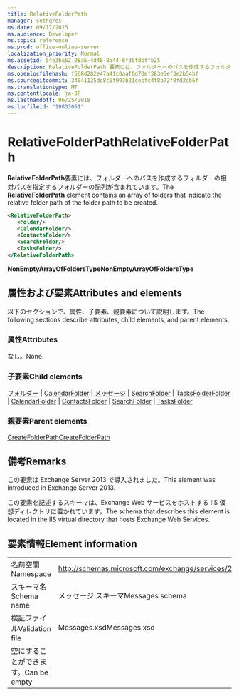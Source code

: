 ```yaml
---
title: RelativeFolderPath
manager: sethgros
ms.date: 09/17/2015
ms.audience: Developer
ms.topic: reference
ms.prod: office-online-server
localization_priority: Normal
ms.assetid: 54e3ba52-08a6-4d48-8a44-6fd5fdbffb25
description: RelativeFolderPath 要素には、フォルダーへのパスを作成するフォルダーの相対パスを指定するフォルダーの配列が含まれています。
ms.openlocfilehash: f568d282e47a41c0aaf6d70ef383e5ef3e2b54bf
ms.sourcegitcommit: 34041125dc8c5f993b21cebfc4f8b72f0fd2cb6f
ms.translationtype: MT
ms.contentlocale: ja-JP
ms.lasthandoff: 06/25/2018
ms.locfileid: "19833051"
---
```

# <a name="relativefolderpath"></a><span data-ttu-id="674a0-103">RelativeFolderPath</span><span class="sxs-lookup"><span data-stu-id="674a0-103">RelativeFolderPath</span></span>

<span data-ttu-id="674a0-104">**RelativeFolderPath**要素には、フォルダーへのパスを作成するフォルダーの相対パスを指定するフォルダーの配列が含まれています。</span><span class="sxs-lookup"><span data-stu-id="674a0-104">The **RelativeFolderPath** element contains an array of folders that indicate the relative folder path of the folder path to be created.</span></span> 
  
```XML
<RelativeFolderPath>
   <Folder/>
   <CalendarFolder/>
   <ContactsFolder/>
   <SearchFolder/>
   <TasksFolder/>
</RelativeFolderPath>
```

 <span data-ttu-id="674a0-105">**NonEmptyArrayOfFoldersType**</span><span class="sxs-lookup"><span data-stu-id="674a0-105">**NonEmptyArrayOfFoldersType**</span></span>
## <a name="attributes-and-elements"></a><span data-ttu-id="674a0-106">属性および要素</span><span class="sxs-lookup"><span data-stu-id="674a0-106">Attributes and elements</span></span>

<span data-ttu-id="674a0-107">以下のセクションで、属性、子要素、親要素について説明します。</span><span class="sxs-lookup"><span data-stu-id="674a0-107">The following sections describe attributes, child elements, and parent elements.</span></span>
  
### <a name="attributes"></a><span data-ttu-id="674a0-108">属性</span><span class="sxs-lookup"><span data-stu-id="674a0-108">Attributes</span></span>

<span data-ttu-id="674a0-109">なし。</span><span class="sxs-lookup"><span data-stu-id="674a0-109">None.</span></span>
  
### <a name="child-elements"></a><span data-ttu-id="674a0-110">子要素</span><span class="sxs-lookup"><span data-stu-id="674a0-110">Child elements</span></span>

<span data-ttu-id="674a0-111">[フォルダー](folder.md) | [CalendarFolder](calendarfolder.md) | [メッセージ](contactsfolder.md) | [SearchFolder](searchfolder.md) | [TasksFolder](tasksfolder.md)</span><span class="sxs-lookup"><span data-stu-id="674a0-111">[Folder](folder.md) | [CalendarFolder](calendarfolder.md) | [ContactsFolder](contactsfolder.md) | [SearchFolder](searchfolder.md) | [TasksFolder](tasksfolder.md)</span></span>
  
### <a name="parent-elements"></a><span data-ttu-id="674a0-112">親要素</span><span class="sxs-lookup"><span data-stu-id="674a0-112">Parent elements</span></span>

[<span data-ttu-id="674a0-113">CreateFolderPath</span><span class="sxs-lookup"><span data-stu-id="674a0-113">CreateFolderPath</span></span>](createfolderpath.md)
  
## <a name="remarks"></a><span data-ttu-id="674a0-114">備考</span><span class="sxs-lookup"><span data-stu-id="674a0-114">Remarks</span></span>

<span data-ttu-id="674a0-115">この要素は Exchange Server 2013 で導入されました。</span><span class="sxs-lookup"><span data-stu-id="674a0-115">This element was introduced in Exchange Server 2013.</span></span>
  
<span data-ttu-id="674a0-116">この要素を記述するスキーマは、Exchange Web サービスをホストする IIS 仮想ディレクトリに置かれています。</span><span class="sxs-lookup"><span data-stu-id="674a0-116">The schema that describes this element is located in the IIS virtual directory that hosts Exchange Web Services.</span></span>
  
## <a name="element-information"></a><span data-ttu-id="674a0-117">要素情報</span><span class="sxs-lookup"><span data-stu-id="674a0-117">Element information</span></span>

|||
|:-----|:-----|
|<span data-ttu-id="674a0-118">名前空間</span><span class="sxs-lookup"><span data-stu-id="674a0-118">Namespace</span></span>  <br/> |http://schemas.microsoft.com/exchange/services/2006/messages  <br/> |
|<span data-ttu-id="674a0-119">スキーマ名</span><span class="sxs-lookup"><span data-stu-id="674a0-119">Schema name</span></span>  <br/> |<span data-ttu-id="674a0-120">メッセージ スキーマ</span><span class="sxs-lookup"><span data-stu-id="674a0-120">Messages schema</span></span>  <br/> |
|<span data-ttu-id="674a0-121">検証ファイル</span><span class="sxs-lookup"><span data-stu-id="674a0-121">Validation file</span></span>  <br/> |<span data-ttu-id="674a0-122">Messages.xsd</span><span class="sxs-lookup"><span data-stu-id="674a0-122">Messages.xsd</span></span>  <br/> |
|<span data-ttu-id="674a0-123">空にすることができます。</span><span class="sxs-lookup"><span data-stu-id="674a0-123">Can be empty</span></span>  <br/> ||
   

